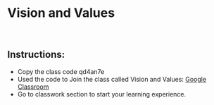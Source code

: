 # Vision and Values
​
## Instructions:
* Copy the class code qd4an7e
* Used the code to Join the class called Vision and Values: [Google Classroom](https://classroom.google.com/) 
* Go to classwork section to start your learning experience.